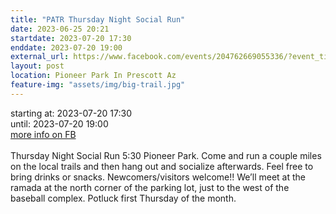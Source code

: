 ```yaml
---
title: "PATR Thursday Night Social Run"
date: 2023-06-25 20:21
startdate: 2023-07-20 17:30
enddate: 2023-07-20 19:00
external_url: https://www.facebook.com/events/204762669055336/?event_time_id=204762709055332
layout: post
location: Pioneer Park In Prescott Az
feature-img: "assets/img/big-trail.jpg"
---
```


starting at: 2023-07-20 17:30<br>until: 2023-07-20 19:00<br><a href="https://www.facebook.com/events/204762669055336/?event_time_id=204762709055332">more info on FB</a><br><br>Thursday Night Social Run 5&#58;30 Pioneer Park.  Come and run a couple miles on the local trails and then hang out and socialize afterwards.  Feel free to bring drinks or snacks. Newcomers/visitors welcome!!  We’ll meet at the ramada at the north corner of the parking lot, just to the west of the baseball complex.  Potluck first Thursday of the month.<br>
  <br>
  

